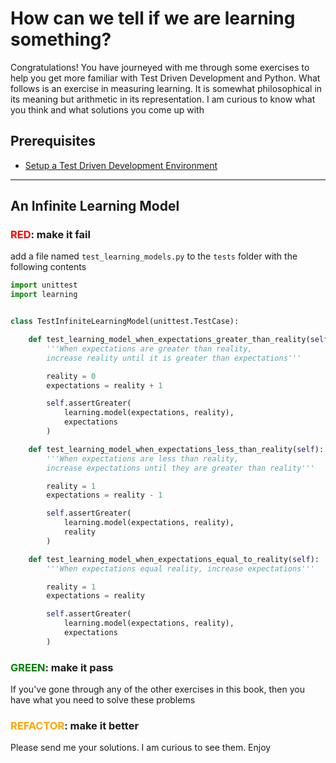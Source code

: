 # How can we tell if we are learning something?

Congratulations! You have journeyed with me through some exercises to help you get more familiar with Test Driven Development and Python. What follows is an exercise in measuring learning. It is somewhat philosophical in its meaning but arithmetic in its representation. I am curious to know what you think and what solutions you come up with

## Prerequisites

- [Setup a Test Driven Development Environment](./TDD_SETUP.md)

---

## An Infinite Learning Model

### <span style="color:red">**RED**</span>: make it fail

add a file named `test_learning_models.py` to the `tests` folder with the following contents

```python
import unittest
import learning


class TestInfiniteLearningModel(unittest.TestCase):

    def test_learning_model_when_expectations_greater_than_reality(self):
        '''When expectations are greater than reality,
        increase reality until it is greater than expectations'''

        reality = 0
        expectations = reality + 1

        self.assertGreater(
            learning.model(expectations, reality),
            expectations
        )

    def test_learning_model_when_expectations_less_than_reality(self):
        '''When expectations are less than reality,
        increase expectations until they are greater than reality'''

        reality = 1
        expectations = reality - 1

        self.assertGreater(
            learning.model(expectations, reality),
            reality
        )

    def test_learning_model_when_expectations_equal_to_reality(self):
        '''When expectations equal reality, increase expectations'''

        reality = 1
        expectations = reality

        self.assertGreater(
            learning.model(expectations, reality),
            expectations
        )
```

### <span style="color:green">**GREEN**</span>: make it pass

If you've gone through any of the other exercises in this book, then you have what you need to solve these problems

### <span style="color:orange">**REFACTOR**</span>: make it better

Please send me your solutions. I am curious to see them. Enjoy